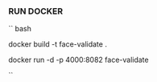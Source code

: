 ### RUN DOCKER

``
bash

docker build -t face-validate .  

docker run -d -p 4000:8082 face-validate    

``